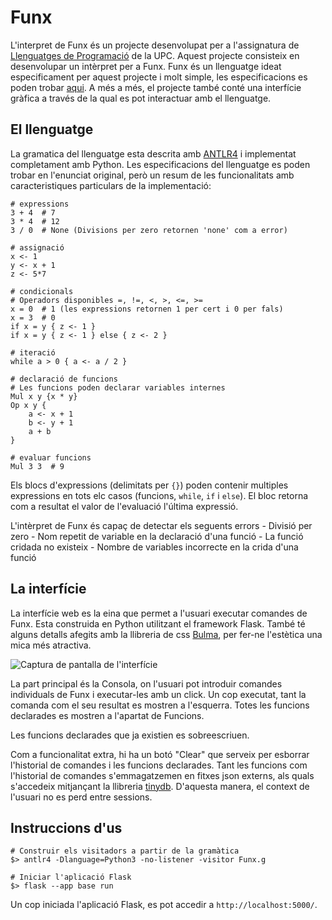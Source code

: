 # Funx
L'interpret de Funx és un projecte desenvolupat per a l'assignatura de [Llenguatges de Programació](https://www.fib.upc.edu/ca/estudis/graus/grau-en-enginyeria-informatica/pla-destudis/assignatures/LP) de la UPC. Aquest projecte consisteix en desenvolupar un intèrpret per a Funx. Funx és un llenguatge ideat especificament per aquest projecte i molt simple, les especificacions es poden trobar [aqui](https://github.com/gebakx/lp-funcions). A més a més, el projecte també conté una interfície gràfica a través de la qual es pot interactuar amb el llenguatge.


## El llenguatge
La gramatica del llenguatge esta descrita amb [ANTLR4](https://www.antlr.org/) i implementat completament amb Python. 
Les especificacions del llenguatge es poden trobar en l'enunciat original, però un resum de les funcionalitats amb caracteristiques particulars de la implementació:
```
# expressions
3 + 4  # 7
3 * 4  # 12
3 / 0  # None (Divisions per zero retornen 'none' com a error)

# assignació
x <- 1  
y <- x + 1
z <- 5*7

# condicionals
# Operadors disponibles =, !=, <, >, <=, >=
x = 0  # 1 (les expressions retornen 1 per cert i 0 per fals)
x = 3  # 0
if x = y { z <- 1 }
if x = y { z <- 1 } else { z <- 2 }

# iteració
while a > 0 { a <- a / 2 }

# declaració de funcions
# Les funcions poden declarar variables internes
Mul x y {x * y}
Op x y { 
	a <- x + 1 
	b <- y + 1 
	a + b 
}

# evaluar funcions
Mul 3 3  # 9

```

Els blocs d'expressions (delimitats per `{}`) poden contenir multiples expressions en tots elc casos (funcions, `while`, `if` i `else`). El bloc retorna com a resultat el valor de l'evaluació l'última expressió.

L'intèrpret de Funx és capaç de detectar els seguents errors
	- Divisió per zero
    - Nom repetit de variable en la declaració d'una funció 
    - La funció cridada no existeix
    - Nombre de variables incorrecte en la crida d'una funció


## La interfície
La interfície web es la eina que permet a l'usuari executar comandes de Funx. Esta construida en Python utilitzant el framework Flask. També té alguns detalls afegits amb la llibreria de css [Bulma](https://bulma.io/), per fer-ne l'estètica una mica més atractiva. 

![Captura de pantalla de l'interfície](file:///ui.jpg)

La part principal és la Consola, on l'usuari pot introduir comandes individuals de Funx i executar-les amb un click.  Un cop executat, tant la comanda com el seu resultat es mostren a l'esquerra. Totes les funcions declarades es mostren a l'apartat de Funcions.
 
Les funcions declarades que ja existien es sobreescriuen.

Com a funcionalitat extra, hi ha un botó "Clear" que serveix per esborrar l'historial de comandes i les funcions declarades. Tant les funcions com l'historial de comandes s'emmagatzemen en fitxes json externs, als quals s'accedeix mitjançant la llibreria [tinydb](https://tinydb.readthedocs.io/en/latest/). D'aquesta manera, el context de l'usuari no es perd entre sessions.

## Instruccions d'us

```
# Construir els visitadors a partir de la gramàtica
$> antlr4 -Dlanguage=Python3 -no-listener -visitor Funx.g

# Iniciar l'aplicació Flask
$> flask --app base run
```
Un cop iniciada l'aplicació Flask, es pot accedir a `http://localhost:5000/`.
